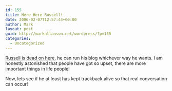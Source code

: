 ```yaml
---
id: 155
title: Here Here Russell!
date: 2006-02-07T12:57:44+00:00
author: Mark
layout: post
guid: http://markallanson.net/wordpress/?p=155
categories:
  - Uncategorized
---
```

[Russell is dead on here](http://www.russellbeattie.com/notebook/1008798.html), he can run his blog whichever way he wants. I am honestly astonished that people have got so upset, there are more important things in life people!

Now, lets see if he at least has kept trackback alive so that real conversation can occur!